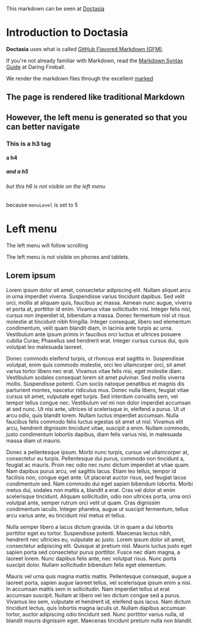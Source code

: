 This markdown can be seen at [Doctasia](http://github.github.com/github-flavored-markdown/sample_content.html)

# Introduction to Doctasia

**Doctasia** uses what is called [GitHub Flavored Markdown (GFM)](http://github.github.com/github-flavored-markdown).

If you're not already familiar with Markdown, read the [Markdown Syntax Guide](http://daringfireball.net/projects/markdown/syntax) at Daring Fireball.

We render the markdown files through the excellent [marked](https://github.com/chjj/marked)

The page is rendered like traditional Markdown
----------------------------------------------

## However, the left menu is generated so that you can better navigate

### This is a h3 tag
#### a h4
##### and a h5
###### but this h6 is not visible on the left menu
because `menuLevel` is set to 5


# Left menu

The left menu will follow scrolling

The left menu is not visible on phones and tablets.

## Lorem ipsum

Lorem ipsum dolor sit amet, consectetur adipiscing elit. Nullam aliquet arcu in urna imperdiet viverra. Suspendisse
varius tincidunt dapibus. Sed velit orci, mollis at aliquam quis, faucibus ac massa. Aenean nunc augue, viverra et porta
at, porttitor id enim. Vivamus vitae sollicitudin nisl. Integer felis nisl, cursus non imperdiet id, bibendum a massa.
Donec fermentum nisl ut risus molestie at tincidunt nibh fringilla. Integer consequat, libero sed elementum condimentum,
velit quam blandit diam, in lacinia ante turpis ac urna. Vestibulum ante ipsum primis in faucibus orci luctus et
ultrices posuere cubilia Curae; Phasellus sed hendrerit erat. Integer cursus cursus dui, quis volutpat leo malesuada
laoreet.

Donec commodo eleifend turpis, ut rhoncus erat sagittis in. Suspendisse volutpat, enim quis commodo molestie, orci leo
ullamcorper orci, sit amet varius tortor libero nec erat. Vivamus vitae felis nisi, eget molestie diam. Vestibulum
sodales consequat lorem sit amet pulvinar. Sed mollis viverra mollis. Suspendisse potenti. Cum sociis natoque penatibus
et magnis dis parturient montes, nascetur ridiculus mus. Donec nulla libero, feugiat vitae cursus sit amet, vulputate
eget turpis. Sed interdum convallis sem, vel tempor tellus congue nec. Vestibulum vel mi non dolor imperdiet accumsan at
sed nunc. Ut nisi ante, ultrices id scelerisque in, eleifend a purus. Ut ut arcu odio, quis blandit lorem. Nullam luctus
imperdiet accumsan. Nulla faucibus felis commodo felis luctus egestas sit amet ut nisl. Vivamus elit arcu, hendrerit
dignissim tincidunt vitae, suscipit a enim. Nullam commodo, justo condimentum lobortis dapibus, diam felis varius nisi,
in malesuada massa diam ut mauris.

Donec a pellentesque ipsum. Morbi nunc turpis, cursus vel ullamcorper at, consectetur eu turpis. Pellentesque dui purus,
commodo non tincidunt a, feugiat ac mauris. Proin nec odio nec nunc dictum imperdiet at vitae quam. Nam dapibus purus
arcu, vel sagittis lacus. Etiam leo tellus, tempor id facilisis non, congue eget ante. Ut placerat auctor risus, sed
feugiat lacus condimentum sed. Nam commodo dui eget sapien bibendum lobortis. Morbi metus dui, sodales non mattis a,
blandit a erat. Cras vel dolor at enim scelerisque tincidunt. Aliquam sollicitudin, odio non ultrices porta, urna orci
volutpat ante, semper rutrum orci velit ut quam. Cras dignissim condimentum iaculis. Integer pharetra, augue ut suscipit
fermentum, tellus arcu varius ante, eu tincidunt nisl metus et tellus.

Nulla semper libero a lacus dictum gravida. Ut in quam a dui lobortis porttitor eget eu tortor. Suspendisse potenti.
Maecenas lectus nibh, hendrerit nec ultricies eu, vulputate ac justo. Lorem ipsum dolor sit amet, consectetur adipiscing
elit. Quisque at pretium nisl. Mauris luctus justo eget sapien porta sed consectetur purus porttitor. Fusce nec diam
magna, a laoreet lorem. Nunc dapibus felis ante, nec volutpat risus. Nunc porta suscipit dolor. Nullam sollicitudin
bibendum felis eget elementum.

Mauris vel urna quis magna mattis mattis. Pellentesque consequat, augue a laoreet porta, sapien augue laoreet tellus,
vel scelerisque ipsum enim a nisi. In accumsan mattis sem in sollicitudin. Nam imperdiet tellus ut erat accumsan
suscipit. Nullam at libero vel leo dictum congue sed a purus. Vivamus leo sem, vulputate et hendrerit id, eleifend quis
lacus. Nam dictum tincidunt lectus, quis lobortis magna iaculis ut. Nullam dapibus accumsan tortor, auctor adipiscing
odio tincidunt sed. Nunc porttitor varius nulla, id blandit mauris dignissim eget. Maecenas tincidunt pretium nulla non
blandit.